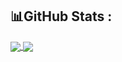 ## 📊GitHub Stats :
<a href="https://github.com/Rod-CD">
  <img align="center" src="https://github-readme-stats.vercel.app/api?username=LizMew&count_private=true&hide=contribs&count_private=true&show_icons=true&theme=midnight-purple" />
</a>
<a href="https://github.com/anuraghazra/github-readme-stats">
  <img align="center" src="https://github-readme-stats.vercel.app/api/top-langs/?username=LizMew&layout=compact&theme=midnight-purple" />
</a>
